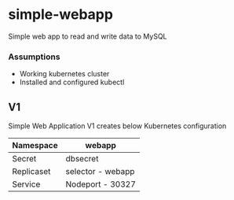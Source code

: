 # simple-webapp
Simple web app to read and write data to MySQL

### Assumptions

- Working kubernetes cluster
- Installed and configured kubectl

## V1

Simple Web Application V1 creates below Kubernetes configuration


| Namespace | webapp |
| --------- | -------|
| Secret | dbsecret |
| Replicaset | selector - webapp |
| Service | Nodeport - 30327 |

